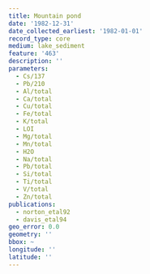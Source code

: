 ```yaml
---
title: Mountain pond
date: '1982-12-31'
date_collected_earliest: '1982-01-01'
record_type: core
medium: lake_sediment
feature: '463'
description: ''
parameters:
  - Cs/137
  - Pb/210
  - Al/total
  - Ca/total
  - Cu/total
  - Fe/total
  - K/total
  - LOI
  - Mg/total
  - Mn/total
  - H2O
  - Na/total
  - Pb/total
  - Si/total
  - Ti/total
  - V/total
  - Zn/total
publications:
  - norton_etal92
  - davis_etal94
geo_error: 0.0
geometry: ''
bbox: ~
longitude: ''
latitude: ''
---
```

